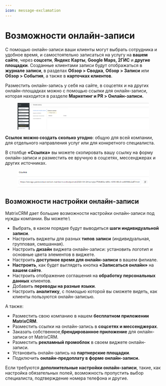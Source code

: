 ```yaml
---
icon: message-exclamation
---
```


# Возможности онлайн-записи

С помощью онлайн-записи ваши клиенты могут выбрать сотрудника и удобное время, и самостоятельно записаться на услугу на **вашем сайте**, через **соцсети**, **Яндекс Карты**, **Google Maps, 2ГИС** и **другие площадки**. Созданные клиентами записи будут отображаться в **журнале записи**, в разделах **Обзор > Сводка**, **Обзор > Записи** или **Обзор > События**, а также в **карточках клиентов**.&#x20;

Разместить онлайн-запись у себя на сайте, в соцсетях и на других онлайн-площадках можно с помощью ссылки для онлайн-записи, которая находится в разделе **Маркетинг и PR > Онлайн-записи.**

<figure><img src="../../../.gitbook/assets/Без имени (8).png" alt=""><figcaption></figcaption></figure>

**Ссылок можно создать сколько угодно**: общую для всей компании, для отдельного направления услуг или для конкретного специалиста.&#x20;

В столбце **«Ссылка»** вы можете скопировать вашу ссылку на форму онлайн-записи и разместить ее вручную в соцсетях, мессенджерах и других источниках.

<figure><img src="../../../.gitbook/assets/image (392).png" alt=""><figcaption></figcaption></figure>

## Возможности настройки онлайн-записи

MatrixCRM дает большие возможности настройки онлайн-записи под нужды компании. Вы можете:\


* Выбрать, в каком порядке будут выводиться **шаги индивидуальной записи**.
* Настроить виджеты для разных **типов записи** (индивидуальная, групповая, смешанная).&#x20;
* Настроить **дизайн** виджета онлайн-записи: установить логотип и основные цвета элементов в виджете.
* Настроить **доступное время для онлайн-записи** в вашем филиале.
* **Настроить**, как будет выглядеть кнопка **«Записаться онлайн»** на **вашем сайте**.
* Настроить отображение соглашения на **обработку персональных данных** клиентов.&#x20;
* Добавить **переводы на разные языки**.&#x20;
* Настроить **аналитику**, с помощью которой вы сможете видеть, как клиенты пользуются онлайн-записью.

А также:&#x20;

* Разместить свою компанию в нашем **бесплатном приложении  MatrixCRM**.
* Разместить ссылки на онлайн-запись в **соцсетях и мессенджерах**.
* Заказать собственное[ ](https://support.yclients.com/41-43-366)**брендированное приложение** для онлайн-записи от MatrixCRM.
* Разместить **рекламный промоблок** в своем виджете онлайн-записи.&#x20;
* Установить онлайн-запись на **партнерские площадки**.&#x20;
* Подключить **онлайн-предоплату в форме онлайн-записи.**

Если требуются **дополнительные настройки онлайн-записи**, такие, как настройка обязательных полей, возможность пропустить выбор специалиста, подтверждение номера телефона и другие.

